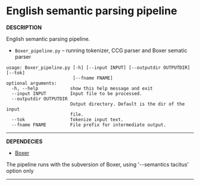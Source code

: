 English semantic parsing pipeline
===

**DESCRIPTION**

English semantic parsing pipeline.

* `Boxer_pipeline.py` – running tokenizer, CCG parser and Boxer sematic parser

```
usage: Boxer_pipeline.py [-h] [--input INPUT] [--outputdir OUTPUTDIR] [--tok]
                         [--fname FNAME]
optional arguments:
  -h, --help            show this help message and exit
  --input INPUT         Input file to be processed.
  --outputdir OUTPUTDIR
                        Output directory. Default is the dir of the input
                        file.
  --tok                 Tokenize input text.
  --fname FNAME         File prefix for intermediate output.
```

---

**DEPENDECIES**

* [Boxer](http://svn.ask.it.usyd.edu.au/trac/candc/wiki/boxer)

The pipeline runs with the subversion of Boxer, using '--semantics tacitus' option only

---

